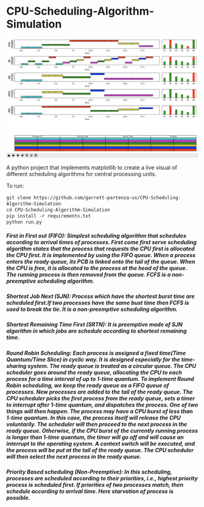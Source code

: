 # CPU-Scheduling-Algorithm-Simulation

![Screenshot](screenshot.png)

A python project that implements matplotlib to create a live visual of different scheduling algorithms for central processing units. 

To run:
```
git clone https://github.com/garrett-partenza-us/CPU-Scheduling-Algorithm-Simulation
cd CPU-Scheduling-Algorithm-Simulation
pip install -r requirements.txt
python run.py
```

##### First in First out (FIFO): Simplest scheduling algorithm that schedules according to arrival times of processes. First come first serve scheduling algorithm states that the process that requests the CPU first is allocated the CPU first. It is implemented by using the FIFO queue. When a process enters the ready queue, its PCB is linked onto the tail of the queue. When the CPU is free, it is allocated to the process at the head of the queue. The running process is then removed from the queue. FCFS is a non-preemptive scheduling algorithm.

##### Shortest Job Next (SJN): Process which have the shortest burst time are scheduled first.If two processes have the same bust time then FCFS is used to break the tie. It is a non-preemptive scheduling algorithm.

##### Shortest Remaining Time First (SRTN): It is preemptive mode of SJN algorithm in which jobs are schedule according to shortest remaining time.

##### Round Robin Scheduling: Each process is assigned a fixed time(Time Quantum/Time Slice) in cyclic way. It is designed especially for the time-sharing system. The ready queue is treated as a circular queue. The CPU scheduler goes around the ready queue, allocating the CPU to each process for a time interval of up to 1-time quantum. To implement Round Robin scheduling, we keep the ready queue as a FIFO queue of processes. New processes are added to the tail of the ready queue. The CPU scheduler picks the first process from the ready queue, sets a timer to interrupt after 1-time quantum, and dispatches the process. One of two things will then happen. The process may have a CPU burst of less than 1-time quantum. In this case, the process itself will release the CPU voluntarily. The scheduler will then proceed to the next process in the ready queue. Otherwise, if the CPU burst of the currently running process is longer than 1-time quantum, the timer will go off and will cause an interrupt to the operating system. A context switch will be executed, and the process will be put at the tail of the ready queue. The CPU scheduler will then select the next process in the ready queue.

##### Priority Based scheduling (Non-Preemptive): In this scheduling, processes are scheduled according to their priorities, i.e., highest priority process is scheduled first. If priorities of two processes match, then schedule according to arrival time. Here starvation of process is possible.
